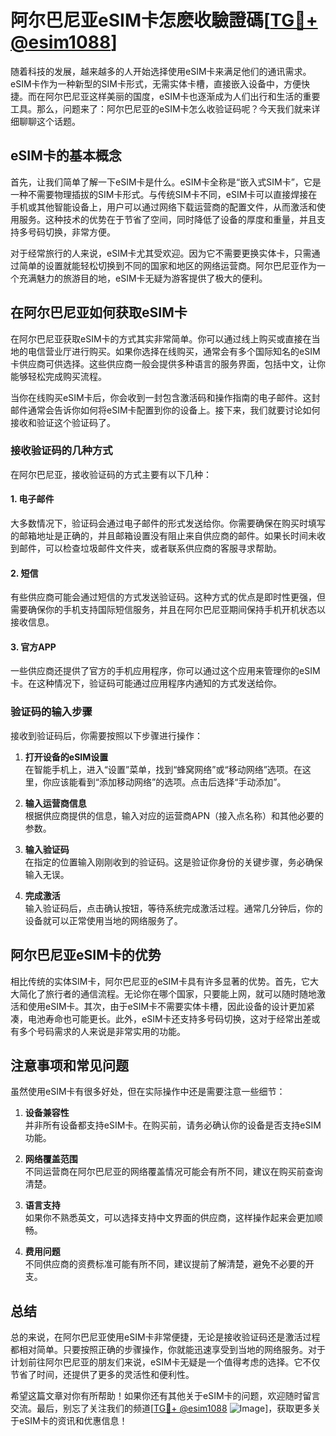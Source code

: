 # 阿尔巴尼亚eSIM卡怎麽收驗證碼[[TG💪+ @esim1088](https://t.me/s/esim1088)]

随着科技的发展，越来越多的人开始选择使用eSIM卡来满足他们的通讯需求。eSIM卡作为一种新型的SIM卡形式，无需实体卡槽，直接嵌入设备中，方便快捷。而在阿尔巴尼亚这样美丽的国度，eSIM卡也逐渐成为人们出行和生活的重要工具。那么，问题来了：阿尔巴尼亚的eSIM卡怎么收验证码呢？今天我们就来详细聊聊这个话题。

## eSIM卡的基本概念

首先，让我们简单了解一下eSIM卡是什么。eSIM卡全称是“嵌入式SIM卡”，它是一种不需要物理插拔的SIM卡形式。与传统SIM卡不同，eSIM卡可以直接焊接在手机或其他智能设备上，用户可以通过网络下载运营商的配置文件，从而激活和使用服务。这种技术的优势在于节省了空间，同时降低了设备的厚度和重量，并且支持多号码切换，非常方便。

对于经常旅行的人来说，eSIM卡尤其受欢迎。因为它不需要更换实体卡，只需通过简单的设置就能轻松切换到不同的国家和地区的网络运营商。阿尔巴尼亚作为一个充满魅力的旅游目的地，eSIM卡无疑为游客提供了极大的便利。

## 在阿尔巴尼亚如何获取eSIM卡

在阿尔巴尼亚获取eSIM卡的方式其实非常简单。你可以通过线上购买或直接在当地的电信营业厅进行购买。如果你选择在线购买，通常会有多个国际知名的eSIM卡供应商可供选择。这些供应商一般会提供多种语言的服务界面，包括中文，让你能够轻松完成购买流程。

当你在线购买eSIM卡后，你会收到一封包含激活码和操作指南的电子邮件。这封邮件通常会告诉你如何将eSIM卡配置到你的设备上。接下来，我们就要讨论如何接收和验证这个验证码了。

### 接收验证码的几种方式

在阿尔巴尼亚，接收验证码的方式主要有以下几种：

#### 1. 电子邮件

大多数情况下，验证码会通过电子邮件的形式发送给你。你需要确保在购买时填写的邮箱地址是正确的，并且邮箱设置没有阻止来自供应商的邮件。如果长时间未收到邮件，可以检查垃圾邮件文件夹，或者联系供应商的客服寻求帮助。

#### 2. 短信

有些供应商可能会通过短信的方式发送验证码。这种方式的优点是即时性更强，但需要确保你的手机支持国际短信服务，并且在阿尔巴尼亚期间保持手机开机状态以接收信息。

#### 3. 官方APP

一些供应商还提供了官方的手机应用程序，你可以通过这个应用来管理你的eSIM卡。在这种情况下，验证码可能通过应用程序内通知的方式发送给你。

### 验证码的输入步骤

接收到验证码后，你需要按照以下步骤进行操作：

1. **打开设备的eSIM设置**  
   在智能手机上，进入“设置”菜单，找到“蜂窝网络”或“移动网络”选项。在这里，你应该能看到“添加移动网络”的选项。点击后选择“手动添加”。

2. **输入运营商信息**  
   根据供应商提供的信息，输入对应的运营商APN（接入点名称）和其他必要的参数。

3. **输入验证码**  
   在指定的位置输入刚刚收到的验证码。这是验证你身份的关键步骤，务必确保输入无误。

4. **完成激活**  
   输入验证码后，点击确认按钮，等待系统完成激活过程。通常几分钟后，你的设备就可以正常使用当地的网络服务了。

## 阿尔巴尼亚eSIM卡的优势

相比传统的实体SIM卡，阿尔巴尼亚的eSIM卡具有许多显著的优势。首先，它大大简化了旅行者的通信流程。无论你在哪个国家，只要能上网，就可以随时随地激活和使用eSIM卡。其次，由于eSIM卡不需要实体卡槽，因此设备的设计更加紧凑，电池寿命也可能更长。此外，eSIM卡还支持多号码切换，这对于经常出差或有多个号码需求的人来说是非常实用的功能。

## 注意事项和常见问题

虽然使用eSIM卡有很多好处，但在实际操作中还是需要注意一些细节：

1. **设备兼容性**  
   并非所有设备都支持eSIM卡。在购买前，请务必确认你的设备是否支持eSIM功能。

2. **网络覆盖范围**  
   不同运营商在阿尔巴尼亚的网络覆盖情况可能会有所不同，建议在购买前查询清楚。

3. **语言支持**  
   如果你不熟悉英文，可以选择支持中文界面的供应商，这样操作起来会更加顺畅。

4. **费用问题**  
   不同供应商的资费标准可能有所不同，建议提前了解清楚，避免不必要的开支。

## 总结

总的来说，在阿尔巴尼亚使用eSIM卡非常便捷，无论是接收验证码还是激活过程都相对简单。只要按照正确的步骤操作，你就能迅速享受到当地的网络服务。对于计划前往阿尔巴尼亚的朋友们来说，eSIM卡无疑是一个值得考虑的选择。它不仅节省了时间，还提供了更多的灵活性和便利性。

希望这篇文章对你有所帮助！如果你还有其他关于eSIM卡的问题，欢迎随时留言交流。最后，别忘了关注我们的频道[[TG💪+ @esim1088](https://t.me/s/esim1088) ![Image](https://i.postimg.cc/4NQfJmqS/Snipaste-2025-05-13-00-14-12.png)]，获取更多关于eSIM卡的资讯和优惠信息！